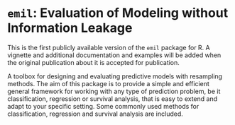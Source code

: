 `emil`: Evaluation of Modeling without Information Leakage
==========================================================
This is the first publicly available version of the `emil` package for R.
A vignette and additional documentation and examples will be added when the
original publication about it is accepted for publication.

A toolbox for designing and evaluating predictive models with resampling methods.
The aim of this package is to provide a simple and efficient general framework
for working with any type of prediction problem, be it classification,
regression or survival analysis, that is easy to extend and adapt to your
specific setting.
Some commonly used methods for classification, regression and survival analysis
are included.
